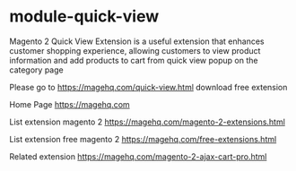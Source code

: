 # module-quick-view
Magento 2 Quick View Extension is a useful extension that enhances customer shopping experience, allowing customers to view product information and add products to cart from quick view popup on the category page

Please go to https://magehq.com/quick-view.html download free extension

Home Page https://magehq.com

List extension magento 2 https://magehq.com/magento-2-extensions.html

List extension free magento 2 https://magehq.com/free-extensions.html

Related extension https://magehq.com/magento-2-ajax-cart-pro.html
